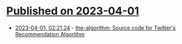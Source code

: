 # [Published on 2023-04-01](index.md)

* [2023-04-01, 02:21:24](https://lobste.rs/s/wgkc2x/algorithm_source_code_for_twitter_s) - [the-algorithm: Source code for Twitter's Recommendation Algorithm](https://github.com/twitter/the-algorithm/)
